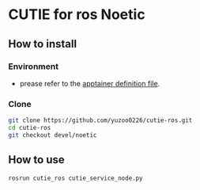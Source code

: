 # CUTIE for ros Noetic

## How to install

### Environment

- prease refer to the [apptainer definition file](https://github.com/yuzoo0226/singularity_definition_zoo/tree/main/024_object_tracking/cutie_noetic).

### Clone

```bash
git clone https://github.com/yuzoo0226/cutie-ros.git
cd cutie-ros
git checkout devel/noetic
```

## How to use

```bash
rosrun cutie_ros cutie_service_node.py
```
